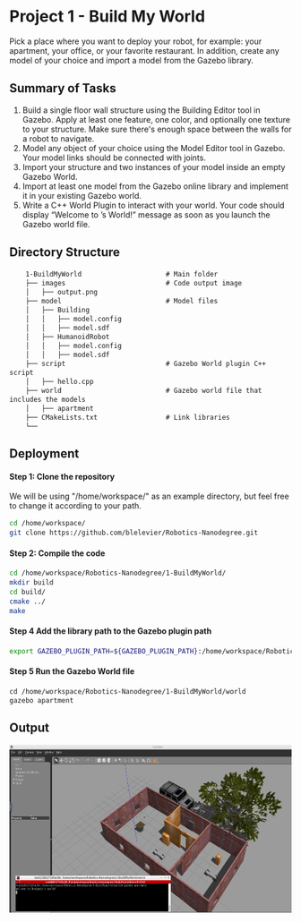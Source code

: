# Project 1 - Build My World

Pick a place where you want to deploy your robot, for example: your apartment, your office, or your favorite restaurant. In addition, create any model of your choice and import a model from the Gazebo library.

## Summary of Tasks

1. Build a single floor wall structure using the Building Editor tool in Gazebo. Apply at least one feature, one color, and optionally one texture to your structure. Make sure there's enough space between the walls for a robot to navigate.
2. Model any object of your choice using the Model Editor tool in Gazebo. Your model links should be connected with joints.
3. Import your structure and two instances of your model inside an empty Gazebo World.
4. Import at least one model from the Gazebo online library and implement it in your existing Gazebo world.
5. Write a C++ World Plugin to interact with your world. Your code should display “Welcome to ’s World!” message as soon as you launch the Gazebo world file.

## Directory Structure

```
    1-BuildMyWorld                     # Main folder 
    ├── images                         # Code output image                   
    │   ├── output.png
    ├── model                          # Model files
    │   ├── Building
    │   │   ├── model.config
    │   │   ├── model.sdf
    │   ├── HumanoidRobot
    │   │   ├── model.config
    │   │   ├── model.sdf
    ├── script                         # Gazebo World plugin C++ script      
    │   ├── hello.cpp
    ├── world                          # Gazebo world file that includes the models
    │   ├── apartment
    ├── CMakeLists.txt                 # Link libraries 
    └──                              
```
 
## Deployment

#### Step 1: Clone the repository
We will be using "/home/workspace/" as an example directory, but feel free to change it according to your path.
```sh
cd /home/workspace/
git clone https://github.com/blelevier/Robotics-Nanodegree.git
```
#### Step 2: Compile the code
```sh
cd /home/workspace/Robotics-Nanodegree/1-BuildMyWorld/
mkdir build
cd build/
cmake ../
make
```

#### Step 4 Add the library path to the Gazebo plugin path
```sh
export GAZEBO_PLUGIN_PATH=${GAZEBO_PLUGIN_PATH}:/home/workspace/Robotics-Nanodegree/1-BuildMyWorld/build
```

#### Step 5 Run the Gazebo World file
 ```
 cd /home/workspace/Robotics-Nanodegree/1-BuildMyWorld/world
 gazebo apartment
 ```
 
 ## Output
 
 <img src="images/preview.PNG" height=300>
